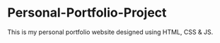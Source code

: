 # Personal-Portfolio-Project
This is my personal portfolio website designed using HTML, CSS &amp; JS.
